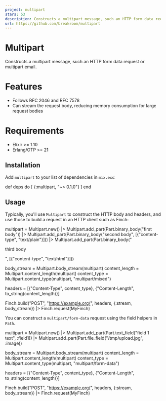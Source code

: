 ```yaml
---
project: multipart
stars: 53
description: Constructs a multipart message, such an HTTP form data request or multipart email
url: https://github.com/breakroom/multipart
---
```


Multipart
=========

Constructs a multipart message, such an HTTP form data request or multipart email.

Features
========

-   Follows RFC 2046 and RFC 7578
-   Can stream the request body, reducing memory consumption for large request bodies

Requirements
============

-   Elixir >= 1.10
-   Erlang/OTP >= 21

Installation
------------

Add `multipart` to your list of dependencies in `mix.exs`:

def deps do
  \[
    {:multipart, "~> 0.1.0"}
  \]
end

Usage
-----

Typically, you'll use `Multipart` to construct the HTTP body and headers, and use those to build a request in an HTTP client such as Finch:

multipart \=
  Multipart.new()
  |> Multipart.add\_part(Part.binary\_body("first body"))
  |> Multipart.add\_part(Part.binary\_body("second body", \[{"content-type", "text/plain"}\]))
  |> Multipart.add\_part(Part.binary\_body("<p>third body</p>", \[{"content-type", "text/html"}\]))

body\_stream \= Multipart.body\_stream(multipart)
content\_length \= Multipart.content\_length(multipart)
content\_type \= Multipart.content\_type(multipart, "multipart/mixed")

headers \= \[{"Content-Type", content\_type}, {"Content-Length", to\_string(content\_length)}\]

Finch.build("POST", "https://example.org/", headers, {:stream, body\_stream})
|> Finch.request(MyFinch)

You can construct a `multipart/form-data` request using the field helpers in `Path`.

multipart \=
  Multipart.new()
  |> Multipart.add\_part(Part.text\_field("field 1 text", :field1))
  |> Multipart.add\_part(Part.file\_field("/tmp/upload.jpg", :image))

body\_stream \= Multipart.body\_stream(multipart)
content\_length \= Multipart.content\_length(multipart)
content\_type \= Multipart.content\_type(multipart, "multipart/form-data")

headers \= \[{"Content-Type", content\_type}, {"Content-Length", to\_string(content\_length)}\]

Finch.build("POST", "https://example.org/", headers, {:stream, body\_stream})
|> Finch.request(MyFinch)
